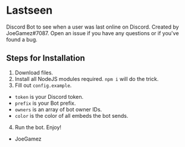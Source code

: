 # Lastseen
Discord Bot to see when a user was last online on Discord.
Created by JoeGamez#7087. Open an issue if you have any questions or if you've found a bug.

## Steps for Installation 
1. Download files.
2. Install all NodeJS modules required. `npm i` will do the trick.
3. Fill out `config.example`. 
* `token` is your Discord token.
* `prefix` is your Bot prefix.
* `owners` is an array of bot owner IDs. 
* `color` is the color of all embeds the bot sends.
4. Run the bot. Enjoy!

* JoeGamez
